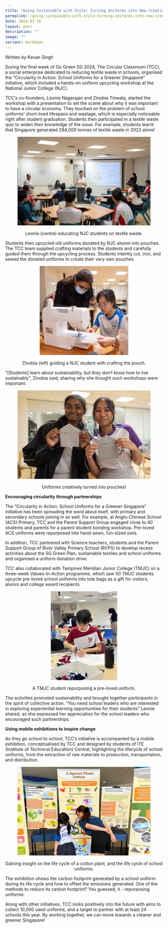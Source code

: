 ```yaml
---
title: "Going Sustainable with Style: Turning Uniforms into New Creations"
permalink: /going-sustainable-with-style-turning-uniforms-into-new-creations/
date: 2024-07-26
layout: post
description: ""
image: ""
variant: markdown
---
```

Written by Kevan Singh

During the final week of Go Green SG 2024, The Circular Classroom (TCC), a social enterprise dedicated to reducing textile waste in schools, organised the “Circularity in Action: School Uniforms for a Greener Singapore” initiative, which included a hands-on uniform upcycling workshop at the National Junior College (NJC).

TCC’s co-founders, Leonie Nagarajan and Zinobia Tinwala, started the workshop with a presentation to set the scene about why it was important to have a circular economy. They touched on the problem of school uniforms’ short-lived lifespans and wastage, which is especially noticeable right after student graduation. Students then participated in a textile waste quiz to widen their knowledge of the issue. For example, students learnt that Singapore generated 284,000 tonnes of textile waste in 2022 alone!

![Leonie teaching the class about waste](/images/Blog/TCC%20x%20NJC/30.png)
<div style="text-align:center">Leonie (centre) educating NJC students on textile waste.</div>

Students then upcycled old uniforms donated by NJC alumni into pouches. The TCC team supplied crafting materials to the students and carefully guided them through the upcycling process. Students intently cut, iron, and sewed the donated uniforms to create their very own pouches. 

![Zinobia (left) guiding a NJC student with crafting the pouch.](/images/Blog/TCC%20x%20NJC/31.png)
<div style="text-align:center">Zinobia (left) guiding a NJC student with crafting the pouch.</div>

“[Students] learn about sustainability, but they don’t know how to live sustainably”, Zinobia said, sharing why she thought such workshops were important. 

![Uniforms creatively turned into pouches!](/images/Blog/TCC%20x%20NJC/33.png)
<div style="text-align:center">Uniforms creatively turned into pouches!</div>

**Encouraging circularity through partnerships**

The “Circularity in Action: School Uniforms for a Greener Singapore” initiative has been spreading the word about itself, with primary and secondary schools joining in as well. For example, at Anglo-Chinese School (ACS) Primary, TCC and the Parent Support Group engaged close to 40 students and parents for a parent-student bonding workshop. Pre-loved ACS uniforms were repurposed into hand-sewn, fun-sized owls. 

In addition, TCC partnered with Science teachers, students and the Parent Support Group of River Valley Primary School (RVPS) to develop recess activities about the SG Green Plan, sustainable textiles and school uniforms and organised a uniform donation drive. 

TCC also collaborated with Tampines Meridian Junior College (TMJC) on a three-week Values-In-Action programme, which saw 50 TMJC students upcycle pre-loved school uniforms into tote bags as a gift for visitors, alumni and college award recipients.

![A TMJC student repurposing a pre-loved uniform](/images/Blog/TCC%20x%20NJC/32.png)
<div style="text-align:center">A TMJC student repurposing a pre-loved uniform.</div>

The activities promoted sustainability and brought together participants in the spirit of collective action. “You need school leaders who are interested in exploring experiential learning opportunities for their students” Leonie shared, as she expressed her appreciation for the school leaders who encouraged such partnerships. 


**Using mobile exhibitions to inspire change**

As they go school to school, TCC’s initiative is accompanied by a mobile exhibition, conceptualised by TCC and designed by students of ITE (Institute of Technical Education) Central, highlighting the lifecycle of school uniforms, from the extraction of raw materials to production, transportation, and distribution.

![Gaining insight on the life cycle of a cotton plant, and the life cycle of school uniforms.](/images/Blog/TCC%20x%20NJC/34.png)
<div style="text-align:center">Gaining insight on the life cycle of a cotton plant, and the life cycle of school uniforms.</div>

The exhibition shows the carbon footprint generated by a school uniform during its life cycle and how to offset the emissions generated. One of the methods to reduce its carbon footprint? You guessed, it - repurposing uniforms. 

Along with other initiatives, TCC looks positively into the future with aims to collect 10,000 used uniforms, and a target to partner with at least 24 schools this year. By working together, we can move towards a cleaner and greener Singapore!


